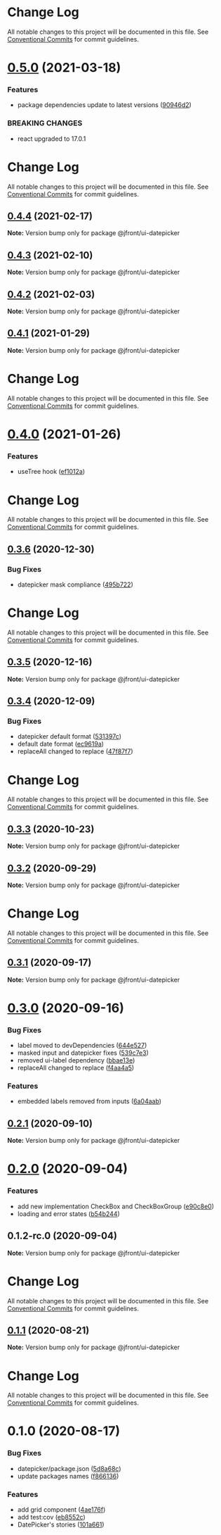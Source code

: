 # Change Log

All notable changes to this project will be documented in this file.
See [Conventional Commits](https://conventionalcommits.org) for commit guidelines.

# [0.5.0](https://github.com/Jepria/jfront-ui/compare/@jfront/ui-datepicker@0.4.4...@jfront/ui-datepicker@0.5.0) (2021-03-18)


### Features

* package dependencies update to latest versions ([90946d2](https://github.com/Jepria/jfront-ui/commit/90946d25fcb08fc77e4b143567963682f8ff3d2b))


### BREAKING CHANGES

* react upgraded to 17.0.1





# Change Log

All notable changes to this project will be documented in this file. See
[Conventional Commits](https://conventionalcommits.org) for commit guidelines.

## [0.4.4](https://github.com/Jepria/jfront-ui/compare/@jfront/ui-datepicker@0.4.3...@jfront/ui-datepicker@0.4.4) (2021-02-17)

**Note:** Version bump only for package @jfront/ui-datepicker

## [0.4.3](https://github.com/Jepria/jfront-ui/compare/@jfront/ui-datepicker@0.4.2...@jfront/ui-datepicker@0.4.3) (2021-02-10)

**Note:** Version bump only for package @jfront/ui-datepicker

## [0.4.2](https://github.com/Jepria/jfront-ui/compare/@jfront/ui-datepicker@0.4.1...@jfront/ui-datepicker@0.4.2) (2021-02-03)

**Note:** Version bump only for package @jfront/ui-datepicker

## [0.4.1](https://github.com/Jepria/jfront-ui/compare/@jfront/ui-datepicker@0.4.0...@jfront/ui-datepicker@0.4.1) (2021-01-29)

**Note:** Version bump only for package @jfront/ui-datepicker

# Change Log

All notable changes to this project will be documented in this file. See
[Conventional Commits](https://conventionalcommits.org) for commit guidelines.

# [0.4.0](https://github.com/Jepria/jfront-ui/compare/@jfront/ui-datepicker@0.3.6...@jfront/ui-datepicker@0.4.0) (2021-01-26)

### Features

- useTree hook
  ([ef1012a](https://github.com/Jepria/jfront-ui/commit/ef1012af5ef8d97ae968b37dcac86562dd24c55f))

# Change Log

All notable changes to this project will be documented in this file. See
[Conventional Commits](https://conventionalcommits.org) for commit guidelines.

## [0.3.6](https://github.com/Jepria/jfront-ui/compare/@jfront/ui-datepicker@0.3.5...@jfront/ui-datepicker@0.3.6) (2020-12-30)

### Bug Fixes

- datepicker mask compliance
  ([495b722](https://github.com/Jepria/jfront-ui/commit/495b72273f61cbbe45b990776175a1e463d41a32))

# Change Log

All notable changes to this project will be documented in this file. See
[Conventional Commits](https://conventionalcommits.org) for commit guidelines.

## [0.3.5](https://github.com/Jepria/jfront-ui/compare/@jfront/ui-datepicker@0.3.4...@jfront/ui-datepicker@0.3.5) (2020-12-16)

**Note:** Version bump only for package @jfront/ui-datepicker

## [0.3.4](https://github.com/Jepria/jfront-ui/compare/@jfront/ui-datepicker@0.3.3...@jfront/ui-datepicker@0.3.4) (2020-12-09)

### Bug Fixes

- datepicker default format
  ([531397c](https://github.com/Jepria/jfront-ui/commit/531397c37b40f0fa017260e431b3020a61a48587))
- default date format
  ([ec9619a](https://github.com/Jepria/jfront-ui/commit/ec9619ad0841241346e581fcfdec0f79f36de934))
- replaceAll changed to replace
  ([47f87f7](https://github.com/Jepria/jfront-ui/commit/47f87f74ef91ac23ae65bc5ed72963ec9d76027e))

# Change Log

All notable changes to this project will be documented in this file. See
[Conventional Commits](https://conventionalcommits.org) for commit guidelines.

## [0.3.3](https://github.com/Jepria/jfront-ui/compare/@jfront/ui-datepicker@0.3.2...@jfront/ui-datepicker@0.3.3) (2020-10-23)

**Note:** Version bump only for package @jfront/ui-datepicker

## [0.3.2](https://github.com/Jepria/jfront-ui/compare/@jfront/ui-datepicker@0.3.1...@jfront/ui-datepicker@0.3.2) (2020-09-29)

**Note:** Version bump only for package @jfront/ui-datepicker

# Change Log

All notable changes to this project will be documented in this file. See
[Conventional Commits](https://conventionalcommits.org) for commit guidelines.

## [0.3.1](https://github.com/Jepria/jfront-ui/compare/@jfront/ui-datepicker@0.3.0...@jfront/ui-datepicker@0.3.1) (2020-09-17)

**Note:** Version bump only for package @jfront/ui-datepicker

# [0.3.0](https://github.com/Jepria/jfront-ui/compare/@jfront/ui-datepicker@0.2.1...@jfront/ui-datepicker@0.3.0) (2020-09-16)

### Bug Fixes

- label moved to devDependencies
  ([644e527](https://github.com/Jepria/jfront-ui/commit/644e5273d6da06c643d71d6c8a89030ca56bda2b))
- masked input and datepicker fixes
  ([539c7e3](https://github.com/Jepria/jfront-ui/commit/539c7e33f55618be243d39f83fccd7c82ad2e085))
- removed ui-label dependency
  ([bbae13e](https://github.com/Jepria/jfront-ui/commit/bbae13e2b90cb6ffb94875f5fbcc978c83e2752e))
- replaceAll changed to replace
  ([f4aa4a5](https://github.com/Jepria/jfront-ui/commit/f4aa4a540ab86bcd3b13cfad9f2084046c11a8fa))

### Features

- embedded labels removed from inputs
  ([6a04aab](https://github.com/Jepria/jfront-ui/commit/6a04aab0fdf5da0948a6adf6181a6fdd43234eec))

## [0.2.1](https://github.com/Jepria/jfront-ui/compare/@jfront/ui-datepicker@0.2.0...@jfront/ui-datepicker@0.2.1) (2020-09-10)

**Note:** Version bump only for package @jfront/ui-datepicker

# [0.2.0](https://github.com/Jepria/jfront-ui/compare/@jfront/ui-datepicker@0.1.1...@jfront/ui-datepicker@0.2.0) (2020-09-04)

### Features

- add new implementation CheckBox and CheckBoxGroup
  ([e90c8e0](https://github.com/Jepria/jfront-ui/commit/e90c8e09f5e3a3e6e4c3cb3780893ae871ce8aa5))
- loading and error states
  ([b54b244](https://github.com/Jepria/jfront-ui/commit/b54b2441655edbc3adce075a0de61ebd0e3d75b7))

## 0.1.2-rc.0 (2020-09-04)

**Note:** Version bump only for package @jfront/ui-datepicker

# Change Log

All notable changes to this project will be documented in this file. See
[Conventional Commits](https://conventionalcommits.org) for commit guidelines.

## [0.1.1](https://github.com/Jepria/jfront-ui/compare/@jfront/ui-datepicker@0.1.0...@jfront/ui-datepicker@0.1.1) (2020-08-21)

**Note:** Version bump only for package @jfront/ui-datepicker

# Change Log

All notable changes to this project will be documented in this file. See
[Conventional Commits](https://conventionalcommits.org) for commit guidelines.

# 0.1.0 (2020-08-17)

### Bug Fixes

- datepicker/package.json
  ([5d8a68c](https://github.com/Jepria/jfront-components/commit/5d8a68c25fbd18996efc382a19c82ed0db33c0dd))
- update packages names
  ([f866136](https://github.com/Jepria/jfront-components/commit/f866136a1ac3388a010816fe9cfffa75c91818b7))

### Features

- add grid component
  ([4ae176f](https://github.com/Jepria/jfront-components/commit/4ae176f96e242b37bfb4f728cd3ca2a353dd5421))
- add test:cov
  ([eb8552c](https://github.com/Jepria/jfront-components/commit/eb8552cda1ad5056ae62d665b31cf8ff6f0b760f))
- DatePicker's stories
  ([101a661](https://github.com/Jepria/jfront-components/commit/101a6615fd8d10918f6d16ec26d0251d2ad516ae))
